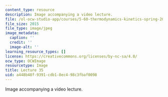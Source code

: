 ```yaml
---
content_type: resource
description: Image accompanying a video lecture.
file: /ol-ocw-studio-app/courses/5-60-thermodynamics-kinetics-spring-2008/a448b48f9391cdb18ec498c3fbaf0098_lec35_th.jpg
file_size: 2015
file_type: image/jpeg
image_metadata:
  caption: ''
  credit: ''
  image-alt: ''
learning_resource_types: []
license: https://creativecommons.org/licenses/by-nc-sa/4.0/
ocw_type: OCWImage
resourcetype: Image
title: Lecture 35
uid: a448b48f-9391-cdb1-8ec4-98c3fbaf0098
---
```

Image accompanying a video lecture.
